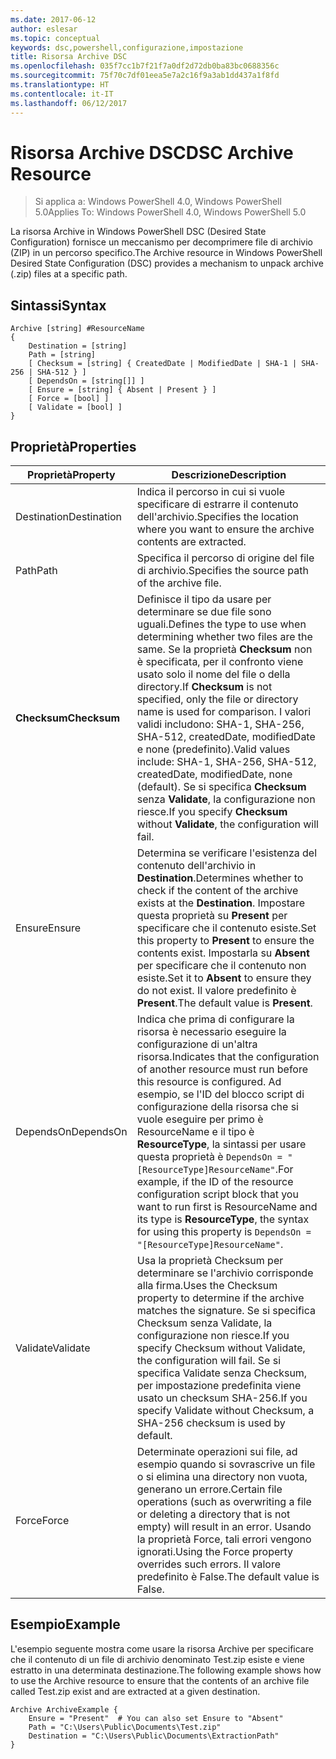 ```yaml
---
ms.date: 2017-06-12
author: eslesar
ms.topic: conceptual
keywords: dsc,powershell,configurazione,impostazione
title: Risorsa Archive DSC
ms.openlocfilehash: 035f7cc1b7f21f7a0df2d72db0ba83bc0688356c
ms.sourcegitcommit: 75f70c7df01eea5e7a2c16f9a3ab1dd437a1f8fd
ms.translationtype: HT
ms.contentlocale: it-IT
ms.lasthandoff: 06/12/2017
---
```

# <a name="dsc-archive-resource"></a><span data-ttu-id="f5e70-103">Risorsa Archive DSC</span><span class="sxs-lookup"><span data-stu-id="f5e70-103">DSC Archive Resource</span></span>

> <span data-ttu-id="f5e70-104">Si applica a: Windows PowerShell 4.0, Windows PowerShell 5.0</span><span class="sxs-lookup"><span data-stu-id="f5e70-104">Applies To: Windows PowerShell 4.0, Windows PowerShell 5.0</span></span>

<span data-ttu-id="f5e70-105">La risorsa Archive in Windows PowerShell DSC (Desired State Configuration) fornisce un meccanismo per decomprimere file di archivio (ZIP) in un percorso specifico.</span><span class="sxs-lookup"><span data-stu-id="f5e70-105">The Archive resource in Windows PowerShell Desired State Configuration (DSC) provides a mechanism to unpack archive (.zip) files at a specific path.</span></span>

## <a name="syntax"></a><span data-ttu-id="f5e70-106">Sintassi</span><span class="sxs-lookup"><span data-stu-id="f5e70-106">Syntax</span></span> 
```MOF
Archive [string] #ResourceName
{
    Destination = [string]
    Path = [string]
    [ Checksum = [string] { CreatedDate | ModifiedDate | SHA-1 | SHA-256 | SHA-512 } ]
    [ DependsOn = [string[]] ]
    [ Ensure = [string] { Absent | Present } ]
    [ Force = [bool] ]
    [ Validate = [bool] ]
}
```

## <a name="properties"></a><span data-ttu-id="f5e70-107">Proprietà</span><span class="sxs-lookup"><span data-stu-id="f5e70-107">Properties</span></span>

|  <span data-ttu-id="f5e70-108">Proprietà</span><span class="sxs-lookup"><span data-stu-id="f5e70-108">Property</span></span>  |  <span data-ttu-id="f5e70-109">Descrizione</span><span class="sxs-lookup"><span data-stu-id="f5e70-109">Description</span></span>   | 
|---|---| 
| <span data-ttu-id="f5e70-110">Destination</span><span class="sxs-lookup"><span data-stu-id="f5e70-110">Destination</span></span>| <span data-ttu-id="f5e70-111">Indica il percorso in cui si vuole specificare di estrarre il contenuto dell'archivio.</span><span class="sxs-lookup"><span data-stu-id="f5e70-111">Specifies the location where you want to ensure the archive contents are extracted.</span></span>| 
| <span data-ttu-id="f5e70-112">Path</span><span class="sxs-lookup"><span data-stu-id="f5e70-112">Path</span></span>| <span data-ttu-id="f5e70-113">Specifica il percorso di origine del file di archivio.</span><span class="sxs-lookup"><span data-stu-id="f5e70-113">Specifies the source path of the archive file.</span></span>| 
| <span data-ttu-id="f5e70-114">__Checksum__</span><span class="sxs-lookup"><span data-stu-id="f5e70-114">__Checksum__</span></span>| <span data-ttu-id="f5e70-115">Definisce il tipo da usare per determinare se due file sono uguali.</span><span class="sxs-lookup"><span data-stu-id="f5e70-115">Defines the type to use when determining whether two files are the same.</span></span> <span data-ttu-id="f5e70-116">Se la proprietà __Checksum__ non è specificata, per il confronto viene usato solo il nome del file o della directory.</span><span class="sxs-lookup"><span data-stu-id="f5e70-116">If __Checksum__ is not specified, only the file or directory name is used for comparison.</span></span> <span data-ttu-id="f5e70-117">I valori validi includono: SHA-1, SHA-256, SHA-512, createdDate, modifiedDate e none (predefinito).</span><span class="sxs-lookup"><span data-stu-id="f5e70-117">Valid values include: SHA-1, SHA-256, SHA-512, createdDate, modifiedDate, none (default).</span></span> <span data-ttu-id="f5e70-118">Se si specifica __Checksum__ senza __Validate__, la configurazione non riesce.</span><span class="sxs-lookup"><span data-stu-id="f5e70-118">If you specify __Checksum__ without __Validate__, the configuration will fail.</span></span>| 
| <span data-ttu-id="f5e70-119">Ensure</span><span class="sxs-lookup"><span data-stu-id="f5e70-119">Ensure</span></span>| <span data-ttu-id="f5e70-120">Determina se verificare l'esistenza del contenuto dell'archivio in __Destination__.</span><span class="sxs-lookup"><span data-stu-id="f5e70-120">Determines whether to check if the content of the archive exists at the __Destination__.</span></span> <span data-ttu-id="f5e70-121">Impostare questa proprietà su __Present__ per specificare che il contenuto esiste.</span><span class="sxs-lookup"><span data-stu-id="f5e70-121">Set this property to __Present__ to ensure the contents exist.</span></span> <span data-ttu-id="f5e70-122">Impostarla su __Absent__ per specificare che il contenuto non esiste.</span><span class="sxs-lookup"><span data-stu-id="f5e70-122">Set it to __Absent__ to ensure they do not exist.</span></span> <span data-ttu-id="f5e70-123">Il valore predefinito è __Present__.</span><span class="sxs-lookup"><span data-stu-id="f5e70-123">The default value is __Present__.</span></span>| 
| <span data-ttu-id="f5e70-124">DependsOn</span><span class="sxs-lookup"><span data-stu-id="f5e70-124">DependsOn</span></span> | <span data-ttu-id="f5e70-125">Indica che prima di configurare la risorsa è necessario eseguire la configurazione di un'altra risorsa.</span><span class="sxs-lookup"><span data-stu-id="f5e70-125">Indicates that the configuration of another resource must run before this resource is configured.</span></span> <span data-ttu-id="f5e70-126">Ad esempio, se l'ID del blocco script di configurazione della risorsa che si vuole eseguire per primo è ResourceName e il tipo è __ResourceType__, la sintassi per usare questa proprietà è `DependsOn = "[ResourceType]ResourceName"`.</span><span class="sxs-lookup"><span data-stu-id="f5e70-126">For example, if the ID of the resource configuration script block that you want to run first is ResourceName and its type is __ResourceType__, the syntax for using this property is `DependsOn = "[ResourceType]ResourceName"`.</span></span>| 
| <span data-ttu-id="f5e70-127">Validate</span><span class="sxs-lookup"><span data-stu-id="f5e70-127">Validate</span></span>| <span data-ttu-id="f5e70-128">Usa la proprietà Checksum per determinare se l'archivio corrisponde alla firma.</span><span class="sxs-lookup"><span data-stu-id="f5e70-128">Uses the Checksum property to determine if the archive matches the signature.</span></span> <span data-ttu-id="f5e70-129">Se si specifica Checksum senza Validate, la configurazione non riesce.</span><span class="sxs-lookup"><span data-stu-id="f5e70-129">If you specify Checksum without Validate, the configuration will fail.</span></span> <span data-ttu-id="f5e70-130">Se si specifica Validate senza Checksum, per impostazione predefinita viene usato un checksum SHA-256.</span><span class="sxs-lookup"><span data-stu-id="f5e70-130">If you specify Validate without Checksum, a SHA-256 checksum is used by default.</span></span>| 
| <span data-ttu-id="f5e70-131">Force</span><span class="sxs-lookup"><span data-stu-id="f5e70-131">Force</span></span>| <span data-ttu-id="f5e70-132">Determinate operazioni sui file, ad esempio quando si sovrascrive un file o si elimina una directory non vuota, generano un errore.</span><span class="sxs-lookup"><span data-stu-id="f5e70-132">Certain file operations (such as overwriting a file or deleting a directory that is not empty) will result in an error.</span></span> <span data-ttu-id="f5e70-133">Usando la proprietà Force, tali errori vengono ignorati.</span><span class="sxs-lookup"><span data-stu-id="f5e70-133">Using the Force property overrides such errors.</span></span> <span data-ttu-id="f5e70-134">Il valore predefinito è False.</span><span class="sxs-lookup"><span data-stu-id="f5e70-134">The default value is False.</span></span>| 

## <a name="example"></a><span data-ttu-id="f5e70-135">Esempio</span><span class="sxs-lookup"><span data-stu-id="f5e70-135">Example</span></span>

<span data-ttu-id="f5e70-136">L'esempio seguente mostra come usare la risorsa Archive per specificare che il contenuto di un file di archivio denominato Test.zip esiste e viene estratto in una determinata destinazione.</span><span class="sxs-lookup"><span data-stu-id="f5e70-136">The following example shows how to use the Archive resource to ensure that the contents of an archive file called Test.zip exist and are extracted at a given destination.</span></span>

```
Archive ArchiveExample {
    Ensure = "Present"  # You can also set Ensure to "Absent"
    Path = "C:\Users\Public\Documents\Test.zip"
    Destination = "C:\Users\Public\Documents\ExtractionPath"
} 
```

